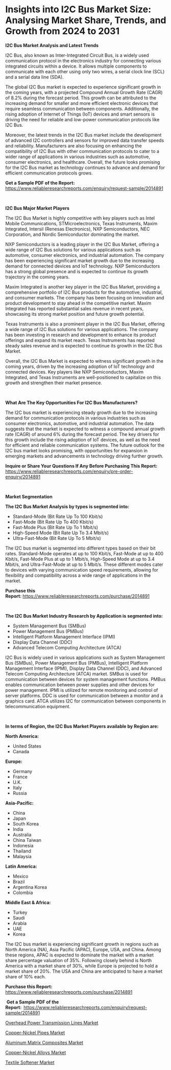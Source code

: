 <p><h1>Insights into I2C Bus Market Size: Analysing Market Share, Trends, and Growth from 2024 to 2031</h1></p><p><strong>I2C Bus Market Analysis and Latest Trends</strong></p>
<p><p>I2C Bus, also known as Inter-Integrated Circuit Bus, is a widely used communication protocol in the electronics industry for connecting various integrated circuits within a device. It allows multiple components to communicate with each other using only two wires, a serial clock line (SCL) and a serial data line (SDA).</p><p>The global I2C Bus market is expected to experience significant growth in the coming years, with a projected Compound Annual Growth Rate (CAGR) of 8.2% during the forecast period. This growth can be attributed to the increasing demand for smaller and more efficient electronic devices that require seamless communication between components. Additionally, the rising adoption of Internet of Things (IoT) devices and smart sensors is driving the need for reliable and low-power communication protocols like I2C Bus.</p><p>Moreover, the latest trends in the I2C Bus market include the development of advanced I2C controllers and sensors for improved data transfer speeds and reliability. Manufacturers are also focusing on enhancing the compatibility of I2C Bus with other communication protocols to cater to a wider range of applications in various industries such as automotive, consumer electronics, and healthcare. Overall, the future looks promising for the I2C Bus market as technology continues to advance and demand for efficient communication protocols grows.</p></p>
<p><strong>Get a Sample PDF of the Report:&nbsp;</strong> <a href="https://www.reliableresearchreports.com/enquiry/request-sample/2014891">https://www.reliableresearchreports.com/enquiry/request-sample/2014891</a></p>
<p>&nbsp;</p>
<p><strong>I2C Bus Major Market Players</strong></p>
<p><p>The I2C Bus Market is highly competitive with key players such as Intel Mobile Communications, STMicroelectronics, Texas Instruments, Maxim Integrated, Intersil (Renesas Electronics), NXP Semiconductors, NEC Corporation, and Nordic Semiconductor dominating the market. </p><p>NXP Semiconductors is a leading player in the I2C Bus Market, offering a wide range of I2C Bus solutions for various applications such as automotive, consumer electronics, and industrial automation. The company has been experiencing significant market growth due to the increasing demand for connected devices and IoT technology. NXP Semiconductors has a strong global presence and is expected to continue its growth trajectory in the coming years.</p><p>Maxim Integrated is another key player in the I2C Bus Market, providing a comprehensive portfolio of I2C Bus products for the automotive, industrial, and consumer markets. The company has been focusing on innovation and product development to stay ahead in the competitive market. Maxim Integrated has reported substantial sales revenue in recent years, showcasing its strong market position and future growth potential.</p><p>Texas Instruments is also a prominent player in the I2C Bus Market, offering a wide range of I2C Bus solutions for various applications. The company has been investing in research and development to enhance its product offerings and expand its market reach. Texas Instruments has reported steady sales revenue and is expected to continue its growth in the I2C Bus Market.</p><p>Overall, the I2C Bus Market is expected to witness significant growth in the coming years, driven by the increasing adoption of IoT technology and connected devices. Key players like NXP Semiconductors, Maxim Integrated, and Texas Instruments are well-positioned to capitalize on this growth and strengthen their market presence.</p></p>
<p>&nbsp;</p>
<p><strong>What Are The Key Opportunities For I2C Bus Manufacturers?</strong></p>
<p><p>The I2C bus market is experiencing steady growth due to the increasing demand for communication protocols in various industries such as consumer electronics, automotive, and industrial automation. The data suggests that the market is expected to witness a compound annual growth rate (CAGR) of around 6% during the forecast period. The key drivers for this growth include the rising adoption of IoT devices, as well as the need for efficient and reliable communication systems. The future outlook for the I2C bus market looks promising, with opportunities for expansion in emerging markets and advancements in technology driving further growth.</p></p>
<p><strong>Inquire or Share Your Questions If Any Before Purchasing This Report:</strong> <a href="https://www.reliableresearchreports.com/enquiry/pre-order-enquiry/2014891">https://www.reliableresearchreports.com/enquiry/pre-order-enquiry/2014891</a></p>
<p>&nbsp;</p>
<p><strong>Market Segmentation</strong></p>
<p><strong>The I2C Bus Market Analysis by types is segmented into:</strong></p>
<p><ul><li>Standard-Mode (Bit Rate Up To 100 Kbit/s)</li><li>Fast-Mode (Bit Rate Up To 400 Kbit/s)</li><li>Fast-Mode Plus (Bit Rate Up To 1 Mbit/s)</li><li>High-Speed Mode (Bit Rate Up To 3.4 Mbit/s)</li><li>Ultra-Fast-Mode (Bit Rate Up To 5 Mbit/s)</li></ul></p>
<p><p>The I2C bus market is segmented into different types based on their bit rates. Standard-Mode operates at up to 100 Kbit/s, Fast-Mode at up to 400 Kbit/s, Fast-Mode Plus at up to 1 Mbit/s, High-Speed Mode at up to 3.4 Mbit/s, and Ultra-Fast-Mode at up to 5 Mbit/s. These different modes cater to devices with varying communication speed requirements, allowing for flexibility and compatibility across a wide range of applications in the market.</p></p>
<p><strong>Purchase this Report:&nbsp;</strong><a href="https://www.reliableresearchreports.com/purchase/2014891">https://www.reliableresearchreports.com/purchase/2014891</a></p>
<p>&nbsp;</p>
<p><strong>The I2C Bus Market Industry Research by Application is segmented into:</strong></p>
<p><ul><li>System Management Bus (SMBus)</li><li>Power Management Bus (PMBus)</li><li>Intelligent Platform Management Interface (IPMI)</li><li>Display Data Channel (DDC)</li><li>Advanced Telecom Computing Architecture (ATCA)</li></ul></p>
<p><p>I2C Bus is widely used in various applications such as System Management Bus (SMBus), Power Management Bus (PMBus), Intelligent Platform Management Interface (IPMI), Display Data Channel (DDC), and Advanced Telecom Computing Architecture (ATCA) market. SMBus is used for communication between devices for system management functions. PMBus enables communication between power supplies and other devices for power management. IPMI is utilized for remote monitoring and control of server platforms. DDC is used for communication between a monitor and a graphics card. ATCA utilizes I2C for communication between components in telecommunication equipment.</p></p>
<p>&nbsp;</p>
<p><strong>In terms of Region, the I2C Bus Market Players available by Region are:</strong></p>
<p>
    <p> <strong> North America: </strong>
        <ul>
            <li>United States</li>
            <li>Canada</li>
        </ul>
        </p> 
    <p> <strong> Europe: </strong>
        <ul>
            <li>Germany</li>
            <li>France</li>
            <li>U.K.</li>
            <li>Italy</li>
            <li>Russia</li>
        </ul>
        </p> 
    <p> <strong> Asia-Pacific: </strong>
        <ul>
            <li>China</li>
            <li>Japan</li>
            <li>South Korea</li>
            <li>India</li>
            <li>Australia</li>
            <li>China Taiwan</li>
            <li>Indonesia</li>
            <li>Thailand</li>
            <li>Malaysia</li>
        </ul>
        </p> 
    <p> <strong> Latin America: </strong>
        <ul>
            <li>Mexico</li>
            <li>Brazil</li>
            <li>Argentina Korea</li>
            <li>Colombia</li>
        </ul>
        </p> 
    <p> <strong> Middle East & Africa: </strong>
        <ul>
            <li>Turkey</li>
            <li>Saudi</li>
            <li>Arabia</li>
            <li>UAE</li>
            <li>Korea</li>
        </ul>
    </p>
    </p>
<p><p>The I2C bus market is experiencing significant growth in regions such as North America (NA), Asia Pacific (APAC), Europe, USA, and China. Among these regions, APAC is expected to dominate the market with a market share percentage valuation of 35%. Following closely behind is North America with a market share of 30%, while Europe is projected to hold a market share of 20%. The USA and China are anticipated to have a market share of 10% each.</p></p>
<p><strong>Purchase this Report: </strong><a href="https://www.reliableresearchreports.com/purchase/2014891">https://www.reliableresearchreports.com/purchase/2014891</a></p>
<p>&nbsp;<strong>Get a Sample PDF of the Report:&nbsp;&nbsp;</strong><a href="https://www.reliableresearchreports.com/enquiry/request-sample/2014891">https://www.reliableresearchreports.com/enquiry/request-sample/2014891</a></p>
<p><strong></strong></p>
<p><p><a href="https://cute-banjo-8ca.notion.site/Overhead-Power-Transmission-Lines-Market-Analysis-and-Market-Size-Global-Industry-Overview-Market--3c64e54938d7410697ba1d5de63d5efc">Overhead Power Transmission Lines Market</a></p><p><a href="https://meowing-lemming-dd3.notion.site/Copper-Nickel-Pipes-Market-Size-Growing-and-Forecasted-for-period-from-2024-2031-and-provides-comp-805af4f5928f484686c5f2251ef482d2">Copper-Nickel Pipes Market</a></p><p><a href="https://view.publitas.com/reportprime-1/aluminum-matrix-composites-market-analysis-examines-its-scope-on-growth-opportunities-and-forecasted-trends-spanning-from-2024-to-2031/">Aluminum Matrix Composites Market</a></p><p><a href="https://unruly-ladybug-44b.notion.site/Copper-Nickel-Alloys-Market-Research-Report-The-Key-To-Successful-Business-Strategy-Forecasted-for--2636eafa8e3c4de690faf37283877b07">Copper-Nickel Alloys Market</a></p><p><a href="https://view.publitas.com/reportprime-1/textile-softener-market-research-report-forecasted-for-period-from-2024-2031-by-market-type-market-application-and-region/">Textile Softener Market</a></p></p>